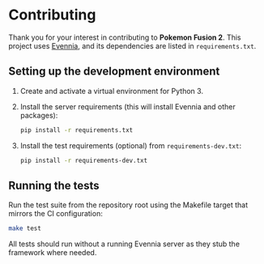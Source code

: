 # Contributing

Thank you for your interest in contributing to **Pokemon Fusion 2**. This project uses [Evennia](https://www.evennia.com/), and its dependencies are listed in `requirements.txt`.

## Setting up the development environment

1. Create and activate a virtual environment for Python 3.
2. Install the server requirements (this will install Evennia and other packages):

   ```bash
   pip install -r requirements.txt
   ```

3. Install the test requirements (optional) from `requirements-dev.txt`:

   ```bash
   pip install -r requirements-dev.txt
   ```

## Running the tests

Run the test suite from the repository root using the Makefile target that mirrors the CI configuration:

```bash
make test
```

All tests should run without a running Evennia server as they stub the framework where needed.
